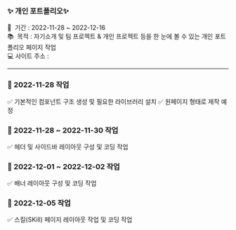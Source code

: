 ### ✨ 개인 포트폴리오✨
📅 &nbsp;기간 : 2022-11-28 ~ 2022-12-16 \
📚 &nbsp;목적 : 자기소개 및 팀 프로젝트 & 개인 프로젝트 등을 한 눈에 볼 수 있는 개인 포트폴리오 페이지 작업 \
💻 사이트 주소 : 
<hr/>


### 🌟 2022-11-28 작업
✅ 기본적인 컴포넌트 구조 생성 및 필요한 라이브러리 설치
✅ 원페이지 형태로 제작 예정

### 🌟 2022-11-28 ~ 2022-11-30 작업
✅ 헤더 및 사이드바 레이아웃 구성 및 코딩 작업

### 🌟 2022-12-01 ~ 2022-12-02 작업
✅ 배너 레이아웃 구성 및 코딩 작업

### 🌟 2022-12-05 작업
✅ 스킬(SKill) 페이지 레이아웃 작업 및 코딩 작업